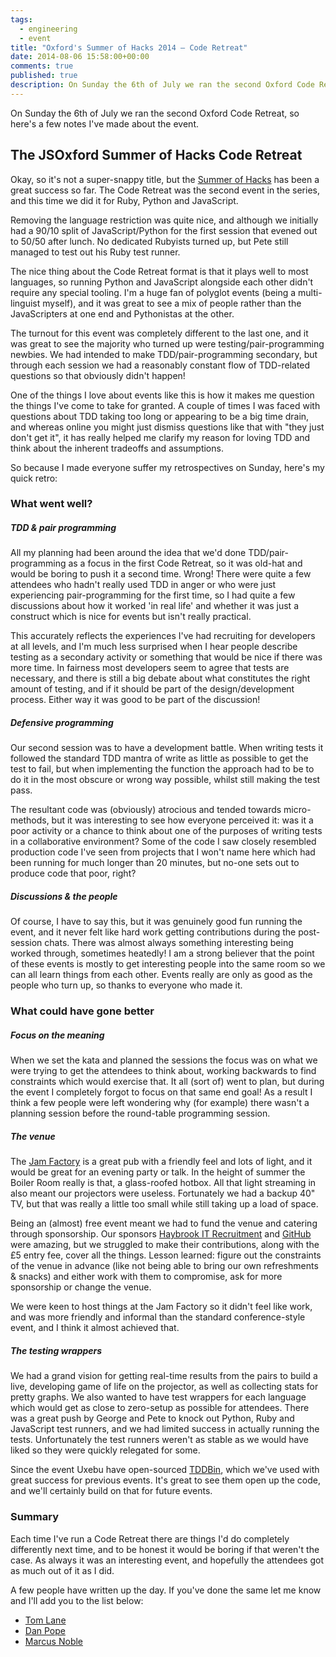 ```yaml
---
tags: 
  - engineering
  - event
title: "Oxford's Summer of Hacks 2014 – Code Retreat"
date: 2014-08-06 15:58:00+00:00
comments: true
published: true
description: On Sunday the 6th of July we ran the second Oxford Code Retreat, so here's a few notes I've made about the event
---
```


On Sunday the 6th of July we ran the second Oxford Code Retreat, so here's a few notes I've made about the event. <!--I also made some notes on hosting Code Retreats [here](/posts/2014-08-06-hosting-code-retreat)
-->

## The JSOxford Summer of Hacks Code Retreat

Okay, so it's not a super-snappy title, but the [Summer of Hacks](http://jsoxford.com/2014/summer-of-hacks/) has been a great success so far. The Code Retreat was the second event in the series, and this time we did it for Ruby, Python and JavaScript.

Removing the language restriction was quite nice, and although we initially had a 90/10 split of JavaScript/Python for the first session that evened out to 50/50 after lunch. No dedicated Rubyists turned up, but Pete still managed to test out his Ruby test runner.

The nice thing about the Code Retreat format is that it plays well to most languages, so running Python and JavaScript alongside each other didn't require any special tooling. I'm a huge fan of polyglot events (being a multi-linguist myself), and it was great to see a mix of people rather than the JavaScripters at one end and Pythonistas at the other.

The turnout for this event was completely different to the last one, and it was great to see the majority who turned up were testing/pair-programming newbies. We had intended to make TDD/pair-programming secondary, but through each session we had a reasonably constant flow of TDD-related questions so that obviously didn't happen!

One of the things I love about events like this is how it makes me question the things I've come to take for granted. A couple of times I was faced with questions about TDD taking too long or appearing to be a big time drain, and whereas online you might just dismiss questions like that with "they just don't get it", it has really helped me clarify my reason for loving TDD and think about the inherent tradeoffs and assumptions.

So because I made everyone suffer my retrospectives on Sunday, here's my quick retro:

### What went well?

##### TDD & pair programming

All my planning had been around the idea that we'd done TDD/pair-programming as a focus in the first Code Retreat, so it was old-hat and would be boring to push it a second time. Wrong! There were quite a few attendees who hadn't really used TDD in anger or who were just experiencing pair-programming for the first time, so I had quite a few discussions about how it worked 'in real life' and whether it was just a construct which is nice for events but isn't really practical. 

This accurately reflects the experiences I've had recruiting for developers at all levels, and I'm much less surprised when I hear people describe testing as a secondary activity or something that would be nice if there was more time. In fairness most developers seem to agree that tests are necessary, and there is still a big debate about what constitutes the right amount of testing, and if it should be part of the design/development process. Either way it was good to be part of the discussion!

##### Defensive programming

Our second session was to have a development battle. When writing tests it followed the standard TDD mantra of write as little as possible to get the test to fail, but when implementing the function the approach had to be to do it in the most obscure or wrong way possible, whilst still making the test pass. 

The resultant code was (obviously) atrocious and tended towards micro-methods, but it was interesting to see how everyone perceived it: was it a poor activity or a chance to think about one of the purposes of writing tests in a collaborative environment? Some of the code I saw closely resembled production code I've seen from projects that I won't name here which had been running for much longer than 20 minutes, but no-one sets out to produce code that poor, right?

##### Discussions & the people

Of course, I have to say this, but it was genuinely good fun running the event, and it never felt like hard work getting contributions during the post-session chats. There was almost always something interesting being worked through, sometimes heatedly! I am a strong believer that the point of these events is mostly to get interesting people into the same room so we can all learn things from each other. Events really are only as good as the people who turn up, so thanks to everyone who made it.


### What could have gone better

##### Focus on the meaning
When we set the kata and planned the sessions the focus was on what we were trying to get the attendees to think about, working backwards to find constraints which would exercise that. It all (sort of) went to plan, but during the event I completely forgot to focus on that same end goal! As a result I think a few people were left wondering why (for example) there wasn't a planning session before the round-table programming session. 

##### The venue
The [Jam Factory](http://www.thejamfactoryoxford.com/) is a great pub with a friendly feel and lots of light, and it would be great for an evening party or talk. In the height of summer the Boiler Room really is that, a glass-roofed hotbox. All that light streaming in also meant our projectors were useless. Fortunately we had a backup 40" TV, but that was really a little too small while still taking up a load of space.

Being an (almost) free event meant we had to fund the venue and catering through sponsorship. Our sponsors [Haybrook IT Recruitment](http://www.haybrook.co.uk/) and [GitHub](https://github.com/) were amazing, but we struggled to make their contributions, along with the £5 entry fee, cover all the things. Lesson learned: figure out the constraints of the venue in advance (like not being able to bring our own refreshments & snacks) and either work with them to compromise, ask for more sponsorship or change the venue.

We were keen to host things at the Jam Factory so it didn't feel like work, and was more friendly and informal than the standard conference-style event, and I think it almost achieved that. 

##### The testing wrappers

We had a grand vision for getting real-time results from the pairs to build a live, developing game of life on the projector, as well as collecting stats for pretty graphs. We also wanted to have test wrappers for each language which would get as close to zero-setup as possible for attendees. There was a great push by George and Pete to knock out Python, Ruby and JavaScript test runners, and we had limited success in actually running the tests. Unfortunately the test runners weren't as stable as we would have liked so they were quickly relegated for some.

Since the event Uxebu have open-sourced [TDDBin](https://github.com/uxebu/tddbin-frontend), which we've used with great success for previous events. It's great to see them open up the code, and we'll certainly build on that for future events.

### Summary
Each time I've run a Code Retreat there are things I'd do completely differently next time, and to be honest it would be boring if that weren't the case. As always it was an interesting event, and hopefully the attendees got as much out of it as I did. 

A few people have written up the day. If you've done the same let me know and I'll add you to the list below:

* [Tom Lane](http://tomlane.me/2014/07/jsoxford-code-retreat/)
* [Dan Pope](http://danielthepope.wordpress.com/2014/07/09/tdd-is-still-alive-jsoxford-code-retreat/)
* [Marcus Noble](https://blog.marcusnoble.co.uk/12-07-2014-jsoxford-code-retreat)



